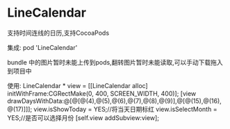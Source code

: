 # LineCalendar
支持时间连线的日历,支持CocoaPods

集成:
pod 'LineCalendar'

bundle 中的图片暂时未能上传到pods,翻转图片暂时未能读取,可以手动下载拖入到项目中

使用:
LineCalendar * view = [[LineCalendar alloc] initWithFrame:CGRectMake(0, 400, SCREEN_WIDTH, 400)];
[view drawDaysWithData:@[@[@(4),@(5),@(6),@(7),@(8),@(9)],@[@(15),@(16),@(17)]]];
view.isShowToday = YES;//将当天日期标红
view.isSelectMonth = YES;//是否可以选择月份
[self.view addSubview:view];
